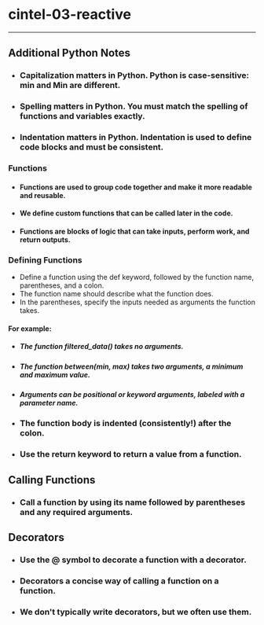 # cintel-03-reactive
--------

## Additional Python Notes
* ### Capitalization matters in Python. Python is case-sensitive: min and Min are different.
* ### Spelling matters in Python. You must match the spelling of functions and variables exactly.
* ### Indentation matters in Python. Indentation is used to define code blocks and must be consistent.

### Functions
* #### Functions are used to group code together and make it more readable and reusable.
* #### We define custom functions that can be called later in the code.
* #### Functions are blocks of logic that can take inputs, perform work, and return outputs.

### Defining Functions
* Define a function using the def keyword, followed by the function name, parentheses, and a colon. 
* The function name should describe what the function does.
* In the parentheses, specify the inputs needed as arguments the function takes.

#### For example:
 * #####    The function filtered_data() takes no arguments.
 * #####    The function between(min, max) takes two arguments, a minimum and maximum value.
 * #####    Arguments can be positional or keyword arguments, labeled with a parameter name.

* ### The function body is indented (consistently!) after the colon. 
* ### Use the return keyword to return a value from a function.

## Calling Functions
* ### Call a function by using its name followed by parentheses and any required arguments.  

## Decorators
* ### Use the @ symbol to decorate a function with a decorator.
* ### Decorators a concise way of calling a function on a function.
* ### We don't typically write decorators, but we often use them.
